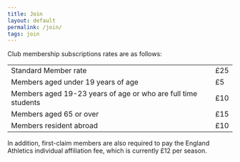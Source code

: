```yaml
---
title: Join
layout: default
permalink: /join/
tags: join
---
```


Club membership subscriptions rates are as follows:
<table>
<tr><td>	Standard Member rate	</td><td>£25</td></tr>
<tr><td>	Members aged under 19 years of age	</td><td>£5</td></tr>
<tr><td>	Members aged 19-23 years of age or 	who are full time students	</td><td>£10</td></tr>
<tr><td>	Members aged 65 or over	</td><td>£15</td></tr>
<tr><td>	Members resident abroad	</td><td>£10</td></tr>
</table>

In addition, first-claim members are also required to pay the England Athletics individual affiliation fee, which is currently £12 per season.



